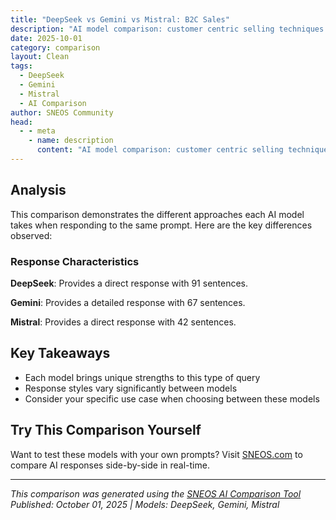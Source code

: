 ```yaml
---
title: "DeepSeek vs Gemini vs Mistral: B2C Sales"
description: "AI model comparison: customer centric selling techniques..."
date: 2025-10-01
category: comparison
layout: Clean
tags:
  - DeepSeek
  - Gemini
  - Mistral
  - AI Comparison
author: SNEOS Community
head:
  - - meta
    - name: description
      content: "AI model comparison: customer centric selling techniques..."
---
```


<ChatComparison
  title="DeepSeek vs Gemini vs Mistral: B2C Sales"
  prompt="customer centric selling techniques"
  :responses='{
    "DeepSeek": "Of course. Customer-centric selling is a philosophy and methodology that flips the traditional sales script. Instead of pushing a product, you focus on understanding and solving the customer\u0027s unique problems and achieving their desired outcomes.\n\nThe core principle is simple: **Shift from \u0022What can I sell you?\u0022 to \u0022How can I help you succeed?\u0022**\n\nHere is a comprehensive breakdown of customer-centric selling techniques, from mindset to practical execution.\n\n---\n\n### The Core Mindset Shift\n\n| Traditional Selling | Customer-Centric Selling |\n| :--- | :--- |\n| Product-Focused: \u0022Here\u0027s what it does.\u0022 | Customer-Focused: \u0022Here\u0027s how it solves your problem.\u0022 |\n| Transactional: Goal is to close the deal. | Relational: Goal is to build trust and create value. |\n| Talking \u0026 Pitching: Salesperson does most of the talking. | Listening \u0026 Questioning: Salesperson does most of the listening. |\n| Assumptive: Assumes the customer\u0027s needs. | Curious: Discovers the customer\u0027s explicit and implicit needs. |\n| Handles Objections: Sees objections as barriers to overcome. | Uncovers Concerns: Sees objections as valuable information to explore. |\n\n---\n\n### Key Techniques \u0026 The Customer-Centric Sales Process\n\n#### **Phase 1: Preparation \u0026 Prospecting**\n\n1.  **Research-Based Prospecting:** Don\u0027t make cold calls. Make *informed* calls.\n    *   **Technique:** Use LinkedIn, company websites, and industry news to understand the prospect\u0027s role, company challenges, and recent events. Your initial outreach should reference this.\n    *   **Example:** Instead of \u0022Hi, I sell CRM software,\u0022 try \u0022Hi [Name], I saw your company recently expanded its sales team. I\u0027ve helped similar B2B companies streamline their onboarding process, and I have a few ideas that might be relevant.\u0022\n\n#### **Phase 2: The Discovery Call (The Most Critical Phase)**\n\nThis is where you truly become customer-centric. Your goal is to be a consultant, not a salesperson.\n\n2.  **Asking Powerful, Open-Ended Questions:**\n    *   **Goal-Oriented:** \u0022What are your key business objectives for this quarter?\u0022 \u0022What would success look like in this area?\u0022\n    *   **Problem-Focused:** \u0022What is the biggest challenge your team is facing with [relevant process]?\u0022 \u0022What have you tried so far to solve this?\u0022\n    *   **Impact-Oriented:** \u0022What is the cost of *not* solving this problem?\u0022 \u0022How does this issue affect your team\u0027s morale/productivity?\u0022\n    *   **Exploratory:** \u0022Can you tell me more about that?\u0022 \u0022What else should I know?\u0022\n\n3.  **Active Listening \u0026 Note-Taking:**\n    *   **Technique:** Listen not just for the words, but for the emotion and the underlying challenge. Take detailed notes and **repeat back what you heard** to confirm understanding.\n    *   **Phrase:** \u0022So, if I\u0027m understanding correctly, the main issue is X, which is causing Y, and your primary goal is to achieve Z. Did I get that right?\u0022\n\n4.  **Identifying the \u0022Why Now?\u0022:**\n    *   **Technique:** Understand their urgency. A problem without a timeline is just a conversation. Ask: \u0022What has changed that made you look into this now?\u0022\n\n#### **Phase 3: The Solution \u0026 Presentation**\n\n5.  **Tailored Value Proposition:**\n    *   **Technique:** Structure your presentation/demo *exclusively* around the problems and goals the customer revealed during discovery.\n    *   **Phrase:** \u0022During our conversation, you mentioned that [Specific Pain Point] was a major hurdle. Let me show you specifically how our solution addresses that.\u0022\n    *   **Avoid:** The \u0022kitchen sink\u0022 demo where you show every feature. Only show what is relevant to *them*.\n\n6.  **Focus on Benefits, Not Just Features:**\n    *   **Feature:** \u0022Our platform has a 24/7 chat support function.\u0022\n    *   **Benefit:** \u0022This means your customers will get instant answers to their questions, which will **increase their satisfaction and reduce the burden on your support team**, something you said was a key priority.\u0022\n\n#### **Phase 4: Handling Concerns \u0026 Objections**\n\n7.  **Uncover the Root Cause:**\n    *   **Technique:** Treat objections as a request for more information. Don\u0027t just answer the surface-level objection; explore it.\n    *   **Phrase:** \u0022That\u0027s a great question. To make sure I address your real concern, can you help me understand what\u0027s behind the question about price?\u0022 or \u0022What part of the implementation process are you most concerned about?\u0022\n\n#### **Phase 5: Closing \u0026 Onboarding**\n\n8.  **Collaborative Closing:**\n    *   **Technique:** The close should feel like a natural next step, not a high-pressure tactic.\n    *   **Phrase:** \u0022Based on everything we\u0027ve discussed, it seems like this solution can help you achieve [Customer\u0027s Goal]. What do you see as the logical next step?\u0022 or \u0022We\u0027ve outlined the plan to solve [Problem A] and [Problem B]. Are you ready to move forward?\u0022\n\n9.  **Onboarding as Part of the Sale:**\n    *   A customer-centric seller stays involved to ensure a smooth implementation. Your success is tied to their success, which paves the way for renewal and expansion.\n\n---\n\n### Powerful Frameworks to Guide You\n\n*   **SPIN Selling:** A classic framework that perfectly aligns with customer-centricity.\n    *   **S**ituation: Understand their current context.\n    *   **P**roblem: Identify their specific challenges and pains.\n    *   **I**mplication: Explore the consequences and costs of those problems.\n    *   **N**eed-payoff: Help them visualize the positive benefits of a solution.\n\n*   **The Challenger Sale:** This model suggests teaching the customer something new about their business and providing a unique perspective on their problems, which builds immense credibility.\n\n*   **MEDDIC:** A more complex, B2B qualification methodology that forces you to be customer-centric.\n    *   **M**etrics: What is the financial impact of the solution?\n    *   **E**conomic Buyer: Who holds the budget?\n    *   **D**ecision Criteria: How will they make their decision?\n    *   **D**ecision Process: What is their formal process?\n    *   **I**dentify Pain: What is the core business pain?\n    *   **C**hampion: Who is your internal advocate?\n\n### Benefits of Customer-Centric Selling\n\n*   **Builds Trust and Credibility:** You are seen as a trusted advisor.\n*   **Higher Win Rates:** Solutions are tailored to exact needs.\n*   **Larger Deal Sizes:** By uncovering the true cost of the problem, you can justify a higher price.\n*   **Shorter Sales Cycles:** When you solve a pressing \u0022Why Now?\u0022 problem, urgency is inherent.\n*   **Increased Customer Loyalty \u0026 Retention:** Customers feel understood and valued, not sold to.\n*   **More Referrals:** Happy, successful customers become your best advocates.\n\n**In summary, customer-centric selling isn\u0027t a single trick; it\u0027s a fundamental shift in your approach. It requires empathy, curiosity, and the discipline to always put the customer\u0027s success ahead of your own quota.** The sale becomes a natural byproduct of you providing immense value.",
    "Gemini": "Customer-centric selling techniques focus on understanding and addressing the individual needs, challenges, and goals of each customer, rather than simply pushing a product or service. It\u0027s about building relationships and becoming a trusted advisor. Here\u0027s a breakdown of key techniques:\n\n**1. Understanding the Customer:**\n\n*   **Active Listening:**\n    *   **Focus:** Pay undivided attention, both verbally and non-verbally. Show genuine interest in what the customer is saying.\n    *   **Techniques:**\n        *   **Summarize and Paraphrase:**  \u0022So, if I understand correctly, you\u0027re looking for a solution that will help you streamline your customer onboarding process?\u0022\n        *   **Ask Clarifying Questions:** \u0022Can you tell me more about the specific challenges you\u0027re facing with your current system?\u0022\n        *   **Use Empathetic Statements:** \u0022I understand how frustrating that must be.\u0022\n*   **Asking Open-Ended Questions:**\n    *   **Focus:** Encourage the customer to elaborate and share more information.  Avoid questions that can be answered with a simple \u0022yes\u0022 or \u0022no.\u0022\n    *   **Examples:**\n        *   \u0022What are your biggest priorities for this upcoming quarter?\u0022\n        *   \u0022What are some of the key challenges you\u0027re hoping to overcome?\u0022\n        *   \u0022What does success look like for you in this area?\u0022\n*   **Research and Preparation:**\n    *   **Focus:** Learn about the customer\u0027s company, industry, role, and past interactions (if any) before engaging with them.\n    *   **Resources:**\n        *   Company website and blog\n        *   LinkedIn profiles\n        *   Industry news and reports\n        *   CRM data (if available)\n*   **Identify Pain Points:**\n    *   **Focus:**  Uncover the specific problems or frustrations the customer is experiencing.  This is crucial for tailoring your solution to their needs.\n    *   **Questions to ask:**\n        *   \u0022What\u0027s keeping you up at night?\u0022\n        *   \u0022What are the biggest roadblocks to achieving your goals?\u0022\n        *   \u0022What processes are currently inefficient or costly?\u0022\n*   **Understanding Goals and Objectives:**\n    *   **Focus:**  Beyond pain points, understand what the customer is striving to achieve.  How can your solution help them reach their aspirations?\n    *   **Questions to ask:**\n        *   \u0022What are your long-term strategic objectives?\u0022\n        *   \u0022What are you hoping to achieve with this investment?\u0022\n        *   \u0022How will you measure the success of this initiative?\u0022\n\n**2. Tailoring the Solution:**\n\n*   **Focus on Value, Not Just Features:**\n    *   **Focus:**  Instead of simply listing product features, explain how those features will directly benefit the customer and address their specific needs.\n    *   **Example:**  Instead of \u0022Our software has advanced reporting capabilities,\u0022 say \u0022Our advanced reporting capabilities will give you real-time insights into your key performance indicators, allowing you to make data-driven decisions and improve your overall efficiency.\u0022\n*   **Customization and Personalization:**\n    *   **Focus:**  Adapt your approach, communication style, and solution to the individual customer\u0027s preferences and requirements.\n    *   **Techniques:**\n        *   Use their name and refer to specific details they\u0027ve shared.\n        *   Offer flexible pricing or service options to meet their budget.\n        *   Tailor your presentation or demo to highlight the most relevant aspects of your solution.\n*   **Address Concerns and Objections:**\n    *   **Focus:**  Don\u0027t avoid objections; address them head-on with empathy and understanding.\n    *   **Techniques:**\n        *   **Acknowledge the objection:** \u0022I understand your concern about the implementation timeline.\u0022\n        *   **Provide evidence or reassurance:** \u0022Based on our experience with similar clients, we\u0027re confident we can complete the implementation within the agreed-upon timeframe.  We\u0027ll also provide ongoing support to ensure a smooth transition.\u0022\n        *   **Offer alternative solutions:**  \u0022If the implementation timeline is a major concern, we can explore a phased approach that allows you to start seeing results sooner.\u0022\n\n**3. Building Trust and Relationships:**\n\n*   **Authenticity and Transparency:**\n    *   **Focus:** Be genuine, honest, and upfront in your interactions.  Don\u0027t make promises you can\u0027t keep.\n*   **Providing Value Beyond the Sale:**\n    *   **Focus:**  Offer helpful resources, insights, and support even if the customer doesn\u0027t immediately purchase your product or service.\n    *   **Examples:**\n        *   Share relevant articles or industry reports.\n        *   Invite them to webinars or training events.\n        *   Offer a free consultation or assessment.\n*   **Follow-Up and Communication:**\n    *   **Focus:**  Maintain consistent communication and follow up promptly with customers after each interaction.\n    *   **Techniques:**\n        *   Send thank-you notes or emails.\n        *   Check in periodically to see how they\u0027re doing.\n        *   Provide updates on relevant product developments or industry trends.\n*   **Be a Trusted Advisor:**\n    *   **Focus:**  Position yourself as a knowledgeable and reliable resource who can help the customer achieve their goals, even if it means recommending a solution that isn\u0027t your own.\n*   **Long-Term Relationship Building:**\n    *   **Focus:** Customer-centric selling is not about quick wins; it\u0027s about building enduring relationships that drive long-term value for both the customer and your business.\n\n**Key Principles of Customer-Centric Selling:**\n\n*   **Empathy:** Understanding and sharing the feelings of the customer.\n*   **Honesty:** Being truthful and transparent in all interactions.\n*   **Relevance:** Focusing on the customer\u0027s specific needs and goals.\n*   **Value:** Providing tangible benefits that outweigh the cost.\n*   **Trust:** Building a strong foundation of confidence and reliability.\n\n**Benefits of Customer-Centric Selling:**\n\n*   Increased customer satisfaction and loyalty\n*   Higher sales conversion rates\n*   Improved customer retention\n*   Stronger brand reputation\n*   More referrals and positive word-of-mouth\n\n**How to Implement Customer-Centric Selling:**\n\n1.  **Training:** Train your sales team on the principles and techniques of customer-centric selling.\n2.  **CRM:** Utilize a CRM system to track customer interactions and preferences.\n3.  **Process:** Develop a sales process that emphasizes understanding the customer\u0027s needs.\n4.  **Feedback:** Regularly collect customer feedback to improve your approach.\n5.  **Culture:** Foster a company culture that prioritizes the customer experience.\n\nBy embracing these techniques, you can create a more positive and effective sales process that leads to happier customers, increased sales, and long-term business success. Remember that customer-centric selling is an ongoing journey, not a one-time event. Continuously strive to improve your understanding of your customers and adapt your approach to meet their evolving needs.\n",
    "Mistral": "Customer-centric selling is an approach that focuses on understanding and addressing the unique needs and challenges of each customer. Here are some techniques to help you implement customer-centric selling:\n\n1. **Active Listening**:\n   - Pay full attention to the customer and show you\u0027re listening.\n   - Avoid interrupting and respond thoughtfully.\n   - Ask clarifying questions to ensure understanding.\n\n2. **Ask Open-Ended Questions**:\n   - These are questions that can\u0027t be answered with a simple \u0022yes\u0022 or \u0022no.\u0022\n   - They encourage customers to share more about their needs, pain points, and goals.\n   - Examples: \u0022What are your biggest challenges with your current solution?\u0022 or \u0022What are you hoping to achieve with our product/service?\u0022\n\n3. **Understand Their Business**:\n   - Research the customer\u0027s industry, company, and role.\n   - Understand their business goals, challenges, and competitors.\n   - This knowledge helps you tailor your solutions to their specific needs.\n\n4. **Identify Pain Points**:\n   - Understand the customer\u0027s problems, frustrations, or areas of underperformance.\n   - Show how your product/service can address these pain points.\n\n5. **Provide Value**:\n   - clearly communicate the benefits of your product/service.\n   - Show how it solves their problems or improves their situation.\n   - Use case studies or success stories to demonstrate real-life results.\n\n6. **Collaborative Selling**:\n   - Work with the customer to find the best solution for their needs.\n   - Involve them in the selling process, seeking their input and feedback.\n\n7. **Personalize Your Approach**:\n   - Tailor your communication and sales pitch to each customer\u0027s unique situation.\n   - Consider their industry, role, preferences, and stage in the buying journey.\n\n8. **Follow Up Regularly**:\n   - Keep the conversation going even after the sale is made.\n   - Check in regularly to ensure the customer is satisfied and to address any new needs or concerns.\n\n9. **Measure Customer Satisfaction**:\n   - Regularly collect and analyze customer feedback.\n   - Use tools like Net Promoter Score (NPS) or Customer Satisfaction Score (CSAT) to track and improve customer satisfaction.\n\n10. **Continuously Improve**:\n   - Use customer feedback and market trends to continuously improve your product/service and sales approach.\n\n11. **Build Long-Term Relationships**:\n   - Focus on building rapport and trust.\n   - Be genuine, honest, and reliable in all your interactions.\n\n12. **Solve Problems, Don\u0027t Sell Products**:\n   - Focus on the solution and benefits you can provide, not just the features of your product/service.\n   - Always keep the customer\u0027s best interests in mind.\n\nBy implementing these techniques, you\u0027ll be well on your way to becoming a customer-centric sales professional."
  }'
  published-date="15:05"
/>

## Analysis

This comparison demonstrates the different approaches each AI model takes when responding to the same prompt. Here are the key differences observed:

### Response Characteristics

**DeepSeek**: Provides a direct response with 91 sentences. 

**Gemini**: Provides a detailed response with 67 sentences. 

**Mistral**: Provides a direct response with 42 sentences. 

## Key Takeaways

- Each model brings unique strengths to this type of query
- Response styles vary significantly between models
- Consider your specific use case when choosing between these models

## Try This Comparison Yourself

Want to test these models with your own prompts? Visit [SNEOS.com](https://sneos.com) to compare AI responses side-by-side in real-time.

---

*This comparison was generated using the [SNEOS AI Comparison Tool](https://sneos.com)*
*Published: October 01, 2025 | Models: DeepSeek, Gemini, Mistral*
